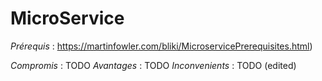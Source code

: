 # MicroService

_Prérequis_ : https://martinfowler.com/bliki/MicroservicePrerequisites.html)

_Compromis_ : TODO
_Avantages_ : TODO
_Inconvenients_ : TODO (edited)